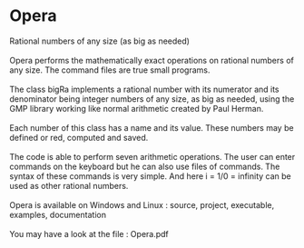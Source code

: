 # Opera
Rational numbers of any size (as big as needed)<br>
<br>
Opera performs the mathematically exact operations on rational numbers of any size. The command files are true small programs.<br>
<br>
The class bigRa implements a rational number with its numerator and its denominator being integer numbers of any size, as big as needed, using the GMP library working like normal arithmetic created by Paul Herman.<br>
<br>
Each number of this class has a name and its value. These numbers may be defined or red, computed and saved.<br>
<br>
The code is able to perform seven arithmetic operations. The user can enter commands on the keyboard but he can also use files of commands. The syntax of these commands is very simple. And here i = 1/0 = infinity can be used as other rational numbers.<br>
<br>
Opera is available on Windows and Linux : source, project, executable, examples, documentation<br>
<br>
You may have a look at the file : Opera.pdf<br>
<br>

